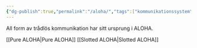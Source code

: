 ```yaml
---
{"dg-publish":true,"permalink":"/aloha/","tags":["kommunikationssystem"]}
---
```



All form av trådlös kommunikation har sitt ursprung i ALOHA. 

[[Pure ALOHA\|Pure ALOHA]]
[[Slotted ALOHA\|Slotted ALOHA]] 
